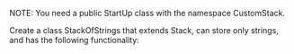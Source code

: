 NOTE: You need a public StartUp class with the namespace CustomStack.

Create a class StackOfStrings that extends Stack, can store only strings, and has the following functionality:

